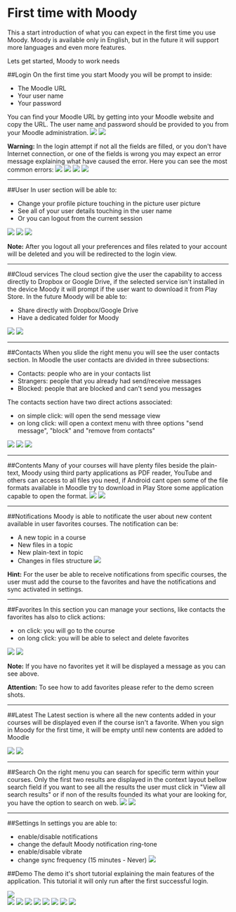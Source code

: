 First time with Moody
=======

This a start introduction of what you can expect in the first time you use Moody.
Moody is available only in English, but in the future it will support more languages and even more features.

Lets get started, Moody to work needs

##Login
On the first time you start Moody you will be prompt to inside:

- The Moodle URL
- Your user name
- Your password

You can find your Moodle URL by getting into your Moodle website and copy the URL.
The user name and password should be provided to you from your Moodle administration.
![](http://i.imgur.com/NZhS3me.png)
![](http://i.imgur.com/eYDosMZ.png)

**Warning:** In the login attempt if not all the fields are filled, or you don't have Internet connection, or one of the fields is wrong you may expect an error message explaining what have caused the error.
Here you can see the most common errors:
![](http://i.imgur.com/v4yYbKp.png)
![](http://i.imgur.com/UlJC1Ta.png)
![](http://i.imgur.com/gD6G3Px.png)
![](http://i.imgur.com/lVxHdfH.png)


----------


##User
In user section will be able to:

* Change your profile picture touching in the picture user picture
* See all of your user details touching in the user name
* Or you can logout from the current session

![](http://i.imgur.com/P5JB4Kt.png)
![](http://i.imgur.com/nSQPUcA.png)
![](http://i.imgur.com/bu8ITLl.png)

**Note:** After you logout all your preferences and files related to your account will be deleted and you will be redirected to the login view.

----------

##Cloud services
The cloud section give the user the capability to access directly to Dropbox or Google Drive, if the selected service isn't installed in the device Moody it will prompt if the user want to download it from Play Store.
In the future Moody will be able to:

* Share directly with Dropbox/Google Drive
* Have a dedicated folder for Moody

![](http://i.imgur.com/5DmBKZK.png)
![](http://i.imgur.com/8mVHTJW.png)


----------


##Contacts
When you slide the right menu you will see the user contacts section.
In Moodle the user contacts are divided in three subsections:

- Contacts: people who are in your contacts list
- Strangers: people that you already had send/receive messages
- Blocked: people that are blocked and can't send you messages

The contacts section have two direct actions associated:

- on simple click: will open the send message view
- on long click: will open a context menu with three options "send message", "block" and "remove from contacts" 

![](http://i.imgur.com/Er8kg9P.png)
![](http://i.imgur.com/ieNyqFJ.png)
![](http://i.imgur.com/hCmkRhX.png)


----------


##Contents
Many of your courses will have plenty files beside the plain-text, Moody using third party applications as PDF reader, YouTube and others can access to all files you need, if Android cant open some of the file formats available in Moodle try to download in Play Store some application capable to open the format. 
![](http://i.imgur.com/YwdmYZe.png)
![](http://i.imgur.com/gH9ZaLu.png)

----------

##Notifications
Moody is able to notificate the user about new content available in user favorites courses.
The notification can be:

* A new topic in a course
* New files in a topic
* New plain-text in topic
* Changes in files structure
![](http://i.imgur.com/OoqH3ae.png)

**Hint:** For the user be able to receive notifications from specific courses, the user must add the course to the favorites and have the notifications and sync activated in settings.

----------

##Favorites
In this section you can manage your sections, like contacts the favorites has also to click actions:

* on click: you will go to the course
* on long click: you will be able to select and delete favorites

![](http://i.imgur.com/yHTyRPb.png)
![](http://i.imgur.com/jGatObO.png)

**Note:** If you have no favorites yet it will be displayed a message as you can see above.

**Attention:** To see how to add favorites please refer to the demo screen shots.


----------



##Latest 
The Latest section is where all the new contents added in your courses will be displayed even if the course isn't a favorite.
When you sign in Moody for the first time, it will be empty until new contents are added to Moodle

![](http://i.imgur.com/9zVA4mJ.png)
![](http://i.imgur.com/d9DfYpR.png)


----------

##Search
On the right menu you can search for specific term within your courses.
Only the first two results are displayed in the context layout bellow search field if you want to see all the results the user must click in "View all search results" or if non of the results founded its what your are looking for, you have the option to search on web.
![](http://i.imgur.com/YgnAcMg.png)
![](http://i.imgur.com/vcX5kHP.png.png)


----------

##Settings
In settings you are able to:

- enable/disable notifications
- change the default Moody notification ring-tone
- enable/disable vibrate
- change sync frequency (15 minutes - Never)
![](http://i.imgur.com/9jDsUjy.png)



##Demo
The demo it's short tutorial explaining the main features of the application.
This tutorial it will only run after the first successful login.

![](http://i.imgur.com/aDoAD5f.png)               
![](http://i.imgur.com/LZfA0nO.png)
![](http://i.imgur.com/5vvxuEu.png)
![](http://i.imgur.com/clD2W7R.png)
![](http://i.imgur.com/YwGbdZP.png)
![](http://i.imgur.com/yeGnnZj.png)
![](http://i.imgur.com/xnwTw05.png)
![](http://i.imgur.com/n9tWvXy.png)
![](http://i.imgur.com/kczKEmz.png)
